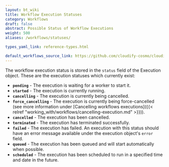 ```yaml
---
layout: bt_wiki
title: Workflow Execution Statuses
category: Workflows
draft: false
abstract: Possible Status of Workflow Executions
weight: 500
aliases: /workflows/statuses/

types_yaml_link: reference-types.html

default_workflows_source_link: https://github.com/cloudify-cosmo/cloudify-common/blob/5.0.0/cloudify/plugins/workflows.py
---
```




The workflow execution status is stored in the `status` field of the Execution object. These are the execution statuses which currently exist:

* **`pending`** - The execution is waiting for a worker to start it.
* **`started`** - The execution is currently running.
* **`cancelling`** - The execution is currently being cancelled.
* **`force_cancelling`** - The execution is currently being force-cancelled (see more information under [Cancelling workflows executions]({{< relref "working_with/workflows/cancelling-execution.md" >}})).
* **`cancelled`** - The execution has been cancelled.
* **`terminated`** - The execution has terminated successfully.
* **`failed`** - The execution has failed. An execution with this status should have an error message available under the execution object's `error` field.
* **`queued`** - The execution has been queued and will start automatically when possible.
* **`scheduled`** - The execution has been scheduled to run in a specified time and date in the future.